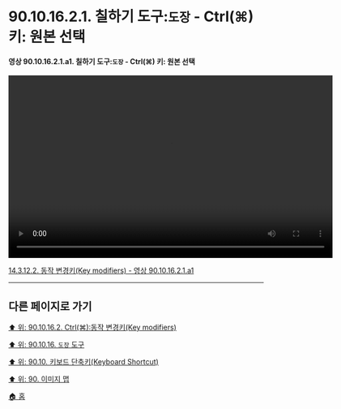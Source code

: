 # 90.10.16.2.1. 칠하기 도구:`도장` - Ctrl(⌘) 키: 원본 선택

<a id="90-10-16-02-01-a1"></a>

#### 영상 90.10.16.2.1.a1. 칠하기 도구:`도장` - Ctrl(⌘) 키: 원본 선택
<video controls="controls" width="640" height="360" src="https://github.com/wonder13662/gimp/assets/15767104/3a4df05f-fc8a-4736-a5cb-4161269c23fa"></video>

[14.3.12.2. 동작 변경키(Key modifiers) - 영상 90.10.16.2.1.a1](./14-03-12-02-key_modifiers.md#90-10-16-02-01-a1)

***

## 다른 페이지로 가기

[⬆️ 위: 90.10.16.2. Ctrl(⌘):동작 변경키(Key modifiers)](./90-10-16-02-00-key_modifier-ctrl.md)

[⬆️ 위: 90.10.16. `도장` 도구](./90-10-16-00-clone.md)

[⬆️ 위: 90.10. 키보드 단축키(Keyboard Shortcut)](./90-10-00-keyboard_shortcut.md)

[⬆️ 위: 90. 이미지 맵](./90-00-image-map.md)

[🏠 홈](./00-home.md)